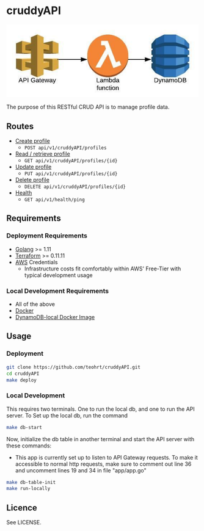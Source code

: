 # cruddyAPI
![cruddyAPI](docs/cruddyAPI.jpeg)

The purpose of this RESTful CRUD API is to manage profile data.

## Routes
* [Create profile](docs/createProfileContract.md)
    * `POST api/v1/cruddyAPI/profiles`
* [Read / retrieve profile](docs/getProfileContract.md)
    * `GET api/v1/cruddyAPI/profiles/{id}`
* [Update profile](docs/updateProfileContract.md)
    * `PUT api/v1/cruddyAPI/profiles/{id}`
* [Delete profile](docs/deleteProfileContract.md)
    * `DELETE api/v1/cruddyAPI/profiles/{id}`
* [Health]()
    * `GET api/v1/health/ping`

## Requirements
### Deployment Requirements
* [Golang](https://golang.org/dl/) >= 1.11
* [Terraform](https://www.terraform.io/downloads.html) >= 0.11.11
* [AWS](https://aws.amazon.com/) Credentials
    * Infrastructure costs fit comfortably within AWS' Free-Tier with typical development usage
### Local Development Requirements
* All of the above
* [Docker](https://docs.docker.com/v17.12/install/)
* [DynamoDB-local Docker Image](https://hub.docker.com/r/amazon/dynamodb-local/)

## Usage
### Deployment
```bash
git clone https://github.com/teohrt/cruddyAPI.git
cd cruddyAPI
make deploy
```

### Local Development
This requires two terminals. One to run the local db, and one to run the API server.
To Set up the local db, run the command
```bash
make db-start
```

Now, initialize the db table in another terminal and start the API server with these commands:
* This app is currently set up to listen to API Gateway requests. To make it accessible to normal http requests, make sure to comment out line 36 and uncomment lines 19 and 34 in file "app/app.go"
```bash
make db-table-init
make run-locally
```


## Licence
See LICENSE.
